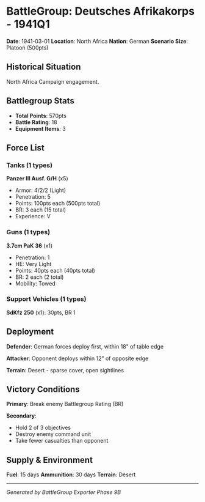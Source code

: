 # BattleGroup: Deutsches Afrikakorps - 1941Q1

**Date**: 1941-03-01
**Location**: North Africa
**Nation**: German
**Scenario Size**: Platoon (500pts)

## Historical Situation

North Africa Campaign engagement.

## Battlegroup Stats

- **Total Points**: 570pts
- **Battle Rating**: 18
- **Equipment Items**: 3

## Force List

### Tanks (1 types)

**Panzer III Ausf. G/H** (x5)
- Armor: 4/2/2 (Light)
- Penetration: 5
- Points: 100pts each (500pts total)
- BR: 3 each (15 total)
- Experience: V

### Guns (1 types)

**3.7cm PaK 36** (x1)
- Penetration: 1
- HE: Very Light
- Points: 40pts each (40pts total)
- BR: 2 each (2 total)
- Mobility: Towed

### Support Vehicles (1 types)

**SdKfz 250** (x1): 30pts, BR 1

## Deployment

**Defender**: German forces deploy first, within 18" of table edge

**Attacker**: Opponent deploys within 12" of opposite edge

**Terrain**: Desert - sparse cover, open sightlines

## Victory Conditions

**Primary**: Break enemy Battlegroup Rating (BR)

**Secondary**:
- Hold 2 of 3 objectives
- Destroy enemy command unit
- Take fewer casualties than opponent

## Supply & Environment

**Fuel**: 15 days
**Ammunition**: 30 days
**Terrain**: Desert

---

*Generated by BattleGroup Exporter Phase 9B*

